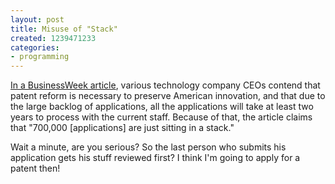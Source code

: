 ```yaml
---
layout: post
title: Misuse of "Stack"
created: 1239471233
categories:
- programming
---
```

<a href="http://www.businessweek.com/innovate/content/apr2009/id2009048_138177.htm">In a BusinessWeek article</a>, various technology company CEOs contend that patent reform is necessary to preserve American innovation, and that due to the large backlog of applications, all the applications will take at least two years to process with the current staff. Because of that, the article claims that "700,000 [applications] are just sitting in a stack."

Wait a minute, are you serious? So the last person who submits his application gets his stuff reviewed first? I think I'm going to apply for a patent then!
